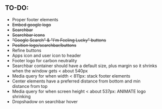## TO-DO:
- Proper footer elements
- ~~Embed google logo~~
- ~~Searchbar~~
- ~~Searchbar icons~~
- ~~"Google Search" & "I'm Feeling Lucky" buttons~~
- ~~Position logo/searchbar/buttons~~
- Refine buttons
- Apps icon and user icon to header
- Footer logo for carbon neutrality
- Searchbar container should have a default size, plus margin so it shrinks when the window gets < about 540px
- Media query for when width < 811px: stack footer elements
- Center elements have a preferred distance from bottom and min distance from top
- Media query for when screen height < about 537px: ANIMATE logo shrinking
- Dropshadow on searchbar hover